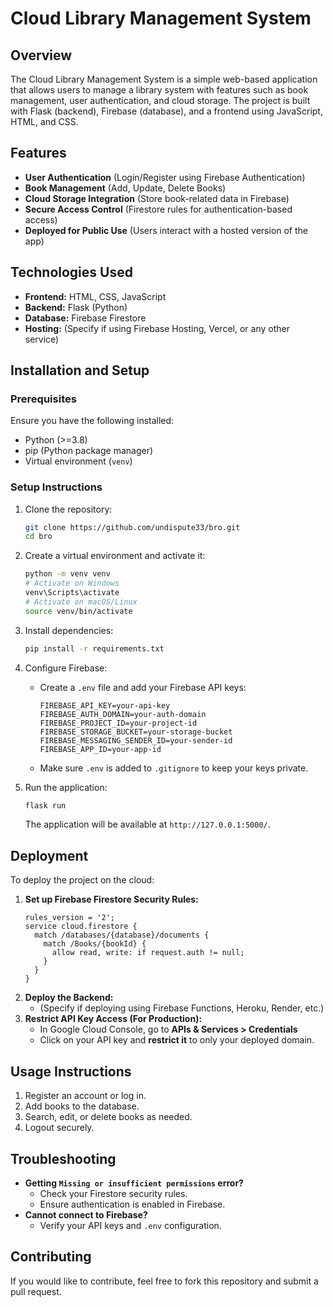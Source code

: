 # Cloud Library Management System

## Overview

The Cloud Library Management System is a simple web-based application that allows users to manage a library system with features such as book management, user authentication, and cloud storage. The project is built with Flask (backend), Firebase (database), and a frontend using JavaScript, HTML, and CSS.

## Features

- **User Authentication** (Login/Register using Firebase Authentication)
- **Book Management** (Add, Update, Delete Books)
- **Cloud Storage Integration** (Store book-related data in Firebase)
- **Secure Access Control** (Firestore rules for authentication-based access)
- **Deployed for Public Use** (Users interact with a hosted version of the app)

## Technologies Used

- **Frontend:** HTML, CSS, JavaScript
- **Backend:** Flask (Python)
- **Database:** Firebase Firestore
- **Hosting:** (Specify if using Firebase Hosting, Vercel, or any other service)

## Installation and Setup

### Prerequisites

Ensure you have the following installed:

- Python (>=3.8)
- pip (Python package manager)
- Virtual environment (`venv`)

### Setup Instructions

1. Clone the repository:

   ```bash
   git clone https://github.com/undispute33/bro.git
   cd bro
   ```

2. Create a virtual environment and activate it:

   ```bash
   python -m venv venv
   # Activate on Windows
   venv\Scripts\activate
   # Activate on macOS/Linux
   source venv/bin/activate
   ```

3. Install dependencies:

   ```bash
   pip install -r requirements.txt
   ```

4. Configure Firebase:

   - Create a `.env` file and add your Firebase API keys:
     ```env
     FIREBASE_API_KEY=your-api-key
     FIREBASE_AUTH_DOMAIN=your-auth-domain
     FIREBASE_PROJECT_ID=your-project-id
     FIREBASE_STORAGE_BUCKET=your-storage-bucket
     FIREBASE_MESSAGING_SENDER_ID=your-sender-id
     FIREBASE_APP_ID=your-app-id
     ```
   - Make sure `.env` is added to `.gitignore` to keep your keys private.

5. Run the application:

   ```bash
   flask run
   ```

   The application will be available at `http://127.0.0.1:5000/`.

## Deployment

To deploy the project on the cloud:

1. **Set up Firebase Firestore Security Rules:**
   ```
   rules_version = '2';
   service cloud.firestore {
     match /databases/{database}/documents {
       match /Books/{bookId} {
         allow read, write: if request.auth != null;
       }
     }
   }
   ```
2. **Deploy the Backend:**
   - (Specify if deploying using Firebase Functions, Heroku, Render, etc.)
3. **Restrict API Key Access (For Production):**
   - In Google Cloud Console, go to **APIs & Services > Credentials**
   - Click on your API key and **restrict it** to only your deployed domain.

## Usage Instructions

1. Register an account or log in.
2. Add books to the database.
3. Search, edit, or delete books as needed.
4. Logout securely.

## Troubleshooting

- **Getting ****`Missing or insufficient permissions`**** error?**
  - Check your Firestore security rules.
  - Ensure authentication is enabled in Firebase.
- **Cannot connect to Firebase?**
  - Verify your API keys and `.env` configuration.

## Contributing

If you would like to contribute, feel free to fork this repository and submit a pull request.





